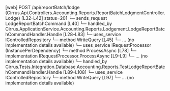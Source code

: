 [web] POST /api/reportBatch/lodge  (Cirrus.Api.Controllers.Accounting.Reports.ReportBatchLodgmentController.Lodge)  [L32–L42] status=201
  └─ sends_request LodgeReportBatchCommand [L40]
    └─ handled_by Cirrus.ApplicationService.Accounting.Reports.Lodgement.LodgeReportBatchCommandHandler.Handle [L28–L83]
      └─ uses_service IControlledRepository<PublishedReportBatch>
        └─ method WriteQuery [L45]
          └─ ... (no implementation details available)
      └─ uses_service IRequestProcessor (InstancePerDependency)
        └─ method ProcessAsync [L78]
          └─ implementation IRequestProcessor.ProcessAsync [L9-L9]
          └─ ... (no implementation details available)
    └─ handled_by Cirrus.Tests.Integration.Database.Accounting.Reports.TestLodgeReportBatchCommandHandler.Handle [L89–L108]
      └─ uses_service IControlledRepository<PublishedReportBatch>
        └─ method WriteQuery [L97]
          └─ ... (no implementation details available)

